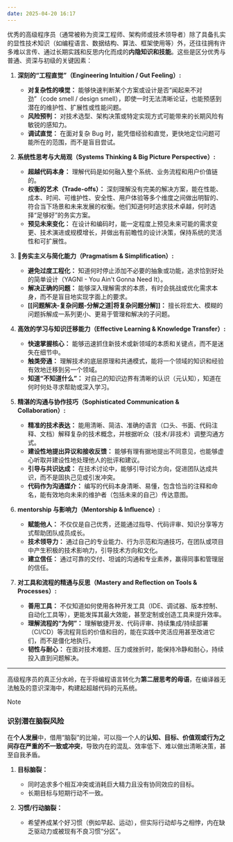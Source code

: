 ```yaml
---
date: 2025-04-20 16:17
---
```


优秀的高级程序员（通常被称为资深工程师、架构师或技术领导者）除了具备扎实的显性技术知识（如编程语言、数据结构、算法、框架使用等）外，还往往拥有许多难以言传、通过长期实践和反思内化而成的**内隐知识和技能**。这些是区分优秀与普通、资深与初级的关键因素：

1. **深刻的“工程直觉”（Engineering Intuition / Gut Feeling）:**

   - **对复杂性的嗅觉：** 能够快速判断某个方案或设计是否“闻起来不对劲”（code smell / design smell），即使一时无法清晰论证，也能预感到潜在的维护性、扩展性或性能问题。
   - **风险预判：** 对技术选型、架构决策或特定实现方式可能带来的长期风险有敏锐的感知力。
   - **调试直觉：** 在面对复杂 Bug 时，能凭借经验和直觉，更快地定位问题可能所在的范围，而不是盲目尝试。
2. **系统性思考与大局观（Systems Thinking & Big Picture Perspective）:**

   - **超越代码本身：** 理解代码是如何融入整个系统、业务流程和用户价值链的。
   - **权衡的艺术（Trade-offs）：** 深刻理解没有完美的解决方案，能在性能、成本、时间、可维护性、安全性、用户体验等多个维度之间做出明智的、符合当下场景和未来发展的权衡。他们知道何时追求技术卓越，何时选择“足够好”的务实方案。
   - **预见未来变化：** 在设计和编码时，能一定程度上预见未来可能的需求变更、技术演进或规模增长，并做出有前瞻性的设计决策，保持系统的灵活性和可扩展性。
3. 🏹**务实主义与简化能力（Pragmatism & Simplification）:**

   - **避免过度工程化：** 知道何时停止添加不必要的抽象或功能，追求恰到好处的简单设计（YAGNI - You Ain't Gonna Need It）。
   - **解决正确的问题：** 能够深入理解需求的本质，有时会挑战或优化需求本身，而不是盲目地实现字面上的要求。
   - **[[问题解决-复杂问题-分解之道|将复杂问题分解]]：** 擅长将宏大、模糊的问题拆解成一系列更小、更易于管理和解决的子问题。
1. **高效的学习与知识迁移能力（Effective Learning & Knowledge Transfer）:**

   - **快速掌握核心：** 能够迅速抓住新技术或新领域的本质和关键点，而不是迷失在细节中。
   - **触类旁通：** 理解技术的底层原理和共通模式，能将一个领域的知识和经验有效地迁移到另一个领域。
   - **知道“不知道什么”：** 对自己的知识边界有清晰的认识（元认知），知道在何时何处寻求帮助或深入学习。
5. **精湛的沟通与协作技巧（Sophisticated Communication & Collaboration）:**

   - **精准的技术表达：** 能用清晰、简洁、准确的语言（口头、书面、代码注释、文档）解释复杂的技术概念，并根据听众（技术/非技术）调整沟通方式。
   - **建设性地提出异议和接收反馈：** 能够有理有据地提出不同意见，也能够虚心听取并建设性地处理他人的批评和建议。
   - **引导与共识达成：** 在技术讨论中，能够引导讨论方向，促进团队达成共识，而不是固执己见或引发冲突。
   - **代码作为沟通媒介：** 编写的代码本身清晰、易懂，包含恰当的注释和命名，能有效地向未来的维护者（包括未来的自己）传达意图。
6. **mentorship 与影响力（Mentorship & Influence）:**

   - **赋能他人：** 不仅仅是自己优秀，还能通过指导、代码评审、知识分享等方式帮助团队成员成长。
   - **技术领导力：** 通过自己的专业能力、行为示范和沟通技巧，在团队或项目中产生积极的技术影响力，引导技术方向和文化。
   - **建立信任：** 通过可靠的交付、坦诚的沟通和专业素养，赢得同事和管理层的信任。
7. **对工具和流程的精通与反思（Mastery and Reflection on Tools & Processes）:**

   - **善用工具：** 不仅知道如何使用各种开发工具（IDE、调试器、版本控制、自动化工具等），更能发挥其最大效能，甚至定制或创造工具来提升效率。
   - **理解流程的“为何”：** 理解敏捷开发、代码评审、持续集成/持续部署（CI/CD）等流程背后的价值和目的，能在实践中灵活应用甚至改进它们，而不是僵化地执行。
   - **韧性与耐心：** 在面对技术难题、压力或挫折时，能保持冷静和耐心，持续投入直到问题解决。


---

高级程序员的真正分水岭，在于将编程语言转化为**第二层思考的母语**，在编译器无法触及的意识深海中，构建起超越代码的元系统。

> [!NOTE]
> ### 识别潜在脑裂风险
> 在**个人发展**中，借用“脑裂”的比喻，可以指一个人的**认知、目标、价值观或行为之间存在严重的不一致或冲突**，导致内在的混乱、效率低下、难以做出清晰决策，甚至自我矛盾。
> 
> 
> 1. **目标脑裂：**
>     - 同时追求多个相互冲突或消耗巨大精力且没有协同效应的目标。
>     - 长期目标与短期行动不一致。
> 
> 1. **习惯/行动脑裂：**
>     - 希望养成某个好习惯（例如早起、运动），但实际行动却与之相悖，内在缺乏驱动力或被现有不良习惯“分区”。